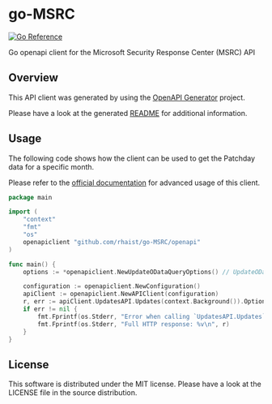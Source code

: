 # go-MSRC

[![Go Reference](https://pkg.go.dev/badge/github.com/rhaist/go-MSRC/openapi.svg)](https://pkg.go.dev/github.com/rhaist/go-MSRC/openapi)

Go openapi client for the Microsoft Security Response Center (MSRC) API

## Overview

This API client was generated by using the [OpenAPI Generator](https://openapi-generator.tech) project.

Please have a look at the generated [README](openapi/README.md) for additional information.

## Usage

The following code shows how the client can be used to get the Patchday data for
a specific month.

Please refer to the [official documentation](https://pkg.go.dev/github.com/rhaist/go-MSRC/openapi)
for advanced usage of this client.

```go
package main

import (
	"context"
	"fmt"
	"os"
	openapiclient "github.com/rhaist/go-MSRC/openapi"
)

func main() {
	options := *openapiclient.NewUpdateODataQueryOptions() // UpdateODataQueryOptions | OData query options (optional)

	configuration := openapiclient.NewConfiguration()
	apiClient := openapiclient.NewAPIClient(configuration)
	r, err := apiClient.UpdatesAPI.Updates(context.Background()).Options(options).Execute()
	if err != nil {
		fmt.Fprintf(os.Stderr, "Error when calling `UpdatesAPI.Updates``: %v\n", err)
		fmt.Fprintf(os.Stderr, "Full HTTP response: %v\n", r)
	}
}
```

## License

This software is distributed under the MIT license.
Please have a look at the LICENSE file in the source distribution.